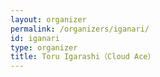 ```yaml
---
layout: organizer
permalink: /organizers/iganari/
id: iganari
type: organizer
title: Toru Igarashi（Cloud Ace）
---
```

